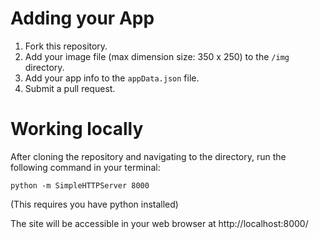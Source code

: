 # Adding your App
1. Fork this repository.
2. Add your image file (max dimension size: 350 x 250) to the `/img` directory.
3. Add your app info to the `appData.json` file.
4. Submit a pull request.

# Working locally
After cloning the repository and navigating to the directory, run the following command in your terminal:
```
python -m SimpleHTTPServer 8000
```
(This requires you have python installed)

The site will be accessible in your web browser at http://localhost:8000/
